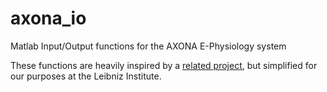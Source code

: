 # axona_io
Matlab Input/Output functions for the AXONA E-Physiology system

These functions are heavily inspired by a [related project](https://wiki.ucl.ac.uk/display/Hippo/mTintCore),
but simplified for our purposes at the Leibniz Institute.
